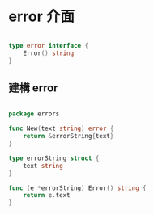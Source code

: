 # error 介面

```go

type error interface {
    Error() string
}

```

## 建構 error

```go

package errors

func New(text string) error {
    return &errorString{text}
}

type errorString struct {
    text string
}

func (e *errorString) Error() string {
    return e.text
}

```
